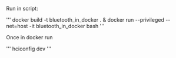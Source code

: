 Run in script:

'''
docker build -t bluetooth_in_docker .  & docker run --privileged --net=host -it bluetooth_in_docker bash
'''

Once in docker run

'''
hciconfig dev
'''
